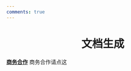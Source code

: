 ```yaml
---
comments: true
---
```


# <center>文档生成</center>  

**[商务合作]([text](https://sdnuroboticsailab.github.io/commercial/commercial/))** 商务合作请点这
